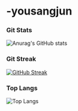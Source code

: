 # -yousangjun

<!-- 깃 스텟 -->
### Git Stats 
![Anurag's GitHub stats](https://github-readme-stats-git-masterorgs-github-readme-stats-team.vercel.app/api?username=wwwyousangjun&include_orgs=true&include_all_commits=true&count_private=true&show_icons=true&theme=nightowl&locale=kr)

### Git Streak
[![GitHub Streak](https://streak-stats.demolab.com/?user=yousangjun)](https://git.io/streak-stats)

### Top Langs
![Top Langs](https://github-readme-stats.vercel.app/api/top-langs/?username=wwwyousangjun&layout=pie&include_orgs=true&count_private=true&show_icons=true&theme=nightowl&locale=kr)
